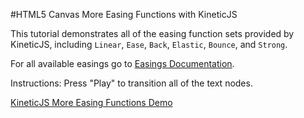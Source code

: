 
#HTML5 Canvas More Easing Functions with KineticJS

This tutorial demonstrates all of the easing function sets provided by KineticJS,
including `Linear`, `Ease`, `Back`, `Elastic`, `Bounce`, and `Strong`.

For all available easings go to [Easings Documentation](http://lavrton.github.io/KineticJS/api/Kinetic.Easing.html).

Instructions: Press "Play" to transition all of the text nodes.

<a class="jsbin-embed" href="http://jsbin.com/kivoju/1/embed?js,output">KineticJS More Easing Functions Demo</a><script src="http://static.jsbin.com/js/embed.js"></script>
